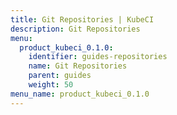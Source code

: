 ```yaml
---
title: Git Repositories | KubeCI
description: Git Repositories
menu:
  product_kubeci_0.1.0:
    identifier: guides-repositories
    name: Git Repositories
    parent: guides
    weight: 50
menu_name: product_kubeci_0.1.0
---
```

